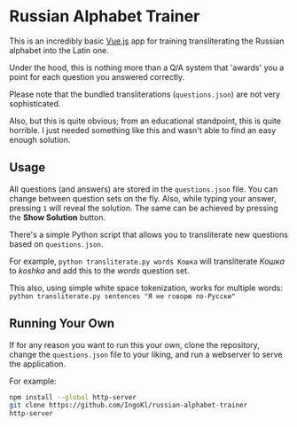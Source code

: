 # Russian Alphabet Trainer

This is an incredibly basic [Vue.js](https://vuejs.org/) app for training transliterating the Russian alphabet into the Latin one.

Under the hood, this is nothing more than a Q/A system that 'awards' you a point for each question you answered correctly. 

Please note that the bundled transliterations (`questions.json`) are not very sophisticated.

Also, but this is quite obvious; from an educational standpoint, this is quite horrible. I just needed something like this and wasn't able to find an easy enough solution.

## Usage

All questions (and answers) are stored in the `questions.json` file. You can change between question sets on the fly. Also, while typing your answer, pressing `1` will reveal the solution. The same can be achieved by pressing the **Show Solution** button.

There's a simple Python script that allows you to transliterate new questions based on `questions.json`.

For example, `python transliterate.py words Кошка` will transliterate *Кошка* to *koshka* and add this to the *words* question set.

This also, using simple white space tokenization, works for multiple words: `python transliterate.py sentences "Я не говорю по-Русски"`

## Running Your Own

If for any reason you want to run this your own, clone the repository, change the `questions.json` file to your liking, and run a webserver to serve the application.

For example:

```bash
npm install --global http-server
git clone https://github.com/IngoKl/russian-alphabet-trainer
http-server
```
